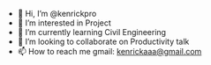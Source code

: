 - 👋 Hi, I’m @kenrickpro
- 👀 I’m interested in Project
- 🌱 I’m currently learning Civil Engineering
- 💞️ I’m looking to collaborate on Productivity talk
- 📫 How to reach me gmail: kenrickaaa@gmail.com

<!---
kenrickpro/kenrickpro is a ✨ special ✨ repository because its `README.md` (this file) appears on your GitHub profile.
You can click the Preview link to take a look at your changes.
--->
